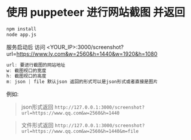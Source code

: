 # 使用 puppeteer 进行网站截图 并返回

```bash
npm install
node app.js
```

服务启动后 访问 <YOUR_IP>:3000/screenshot?url=https://www.ly.com&w=2560&h=1440&w=1920&h=1080

```javascript
url: 要进行截图的网站地址
w: 截图视口的宽度
h: 截图视口的高度
m: json | file 默认json 返回的形式可以是json形式或者直接是图片
```

例如:

>json形式返回
`http://127.0.0.1:3000/screenshot?url=https://www.qq.com&w=2560&h=1440`

>文件形式返回
`http://127.0.0.1:3000/screenshot?url=https://www.qq.com&w=2560&h=1440&m=file`
